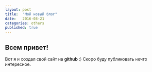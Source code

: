 ```yaml
---
layout: post
title:  "Мой новый блог"
date:   2016-08-21
categories: others
published: true
---
```

## Всем привет!

Вот я и создал свой сайт на **github** :) Скоро буду публиковать нечто интересное.

